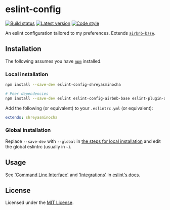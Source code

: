 # eslint-config

[![Build status](https://img.shields.io/travis/shreyasminocha/eslint-config.svg)](//travis-ci.com/shreyasminocha/eslint-config)
[![Latest version](https://img.shields.io/npm/v/eslint-config-shreyasminocha.svg)](//npmjs.com/package/eslint-config-shreyasminocha)
[![Code style](https://img.shields.io/badge/codestyle-shreyasminocha-blue.svg)](//github.com/shreyasminocha/eslint-config)

An eslint configuration tailored to my preferences. Extends [`airbnb-base`](//npmjs.com/package/eslint-config-airbnb-base).

## Installation

The following assumes you have [`npm`](//npmjs.com) installed.

### Local installation

```sh
npm install --save-dev eslint-config-shreyasminocha

# Peer dependencies
npm install --save-dev eslint eslint-config-airbnb-base eslint-plugin-ava eslint-plugin-compat eslint-plugin-node eslint-plugin-security eslint-plugin-unicorn
```

Add the following (or equivalent) to your `.eslintrc.yml` (or equivalent):

```yml
extends: shreyasminocha
```

### Global installation

Replace `--save-dev` with `--global` in [the steps for local installation](#local-installation) and edit the global eslintrc (usually in `~`).

## Usage

See ['Command Line Interface'](//eslint.org/docs/user-guide/command-line-interface) and ['Integrations'](//eslint.org/docs/user-guide/integrations) in [eslint's docs](//eslint.org/docs).

## License

Licensed under the [MIT License](//shreyas.mit-license.org/2018).
